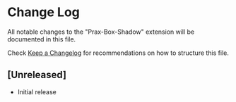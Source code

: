 # Change Log

All notable changes to the "Prax-Box-Shadow" extension will be documented in this file.

Check [Keep a Changelog](http://keepachangelog.com/) for recommendations on how to structure this file.

## [Unreleased]

- Initial release